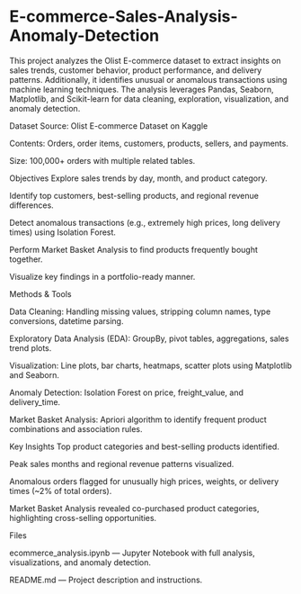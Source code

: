 # E-commerce-Sales-Analysis-Anomaly-Detection
This project analyzes the Olist E-commerce dataset to extract insights on sales trends, customer behavior, product performance, and delivery patterns. Additionally, it identifies unusual or anomalous transactions using machine learning techniques.
The analysis leverages Pandas, Seaborn, Matplotlib, and Scikit-learn for data cleaning, exploration, visualization, and anomaly detection.

Dataset
Source: Olist E-commerce Dataset on Kaggle

Contents: Orders, order items, customers, products, sellers, and payments.

Size: 100,000+ orders with multiple related tables.


Objectives
Explore sales trends by day, month, and product category.

Identify top customers, best-selling products, and regional revenue differences.

Detect anomalous transactions (e.g., extremely high prices, long delivery times) using Isolation Forest.

Perform Market Basket Analysis to find products frequently bought together.

Visualize key findings in a portfolio-ready manner.


Methods & Tools

Data Cleaning: Handling missing values, stripping column names, type conversions, datetime parsing.

Exploratory Data Analysis (EDA): GroupBy, pivot tables, aggregations, sales trend plots.

Visualization: Line plots, bar charts, heatmaps, scatter plots using Matplotlib and Seaborn.

Anomaly Detection: Isolation Forest on price, freight_value, and delivery_time.

Market Basket Analysis: Apriori algorithm to identify frequent product combinations and association rules.


Key Insights
Top product categories and best-selling products identified.

Peak sales months and regional revenue patterns visualized.

Anomalous orders flagged for unusually high prices, weights, or delivery times (~2% of total orders).

Market Basket Analysis revealed co-purchased product categories, highlighting cross-selling opportunities.


Files

ecommerce_analysis.ipynb — Jupyter Notebook with full analysis, visualizations, and anomaly detection.

README.md — Project description and instructions.


